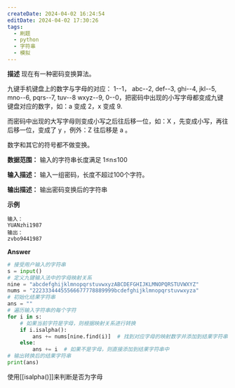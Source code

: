 ```yaml
---
createDate: 2024-04-02 16:24:54
editDate: 2024-04-02 17:30:26
tags:
  - 刷题
  - python
  - 字符串
  - 模拟
---
```

**描述**
现在有一种密码变换算法。

九键手机键盘上的数字与字母的对应： 1--1， abc--2, def--3, ghi--4, jkl--5, mno--6, pqrs--7, tuv--8 wxyz--9, 0--0，把密码中出现的小写字母都变成九键键盘对应的数字，如：a 变成 2，x 变成 9.

而密码中出现的大写字母则变成小写之后往后移一位，如：X ，先变成小写，再往后移一位，变成了 y ，例外：Z 往后移是 a 。

数字和其它的符号都不做变换。

**数据范围：**  输入的字符串长度满足 1≤n≤100 

**输入描述：**
输入一组密码，长度不超过100个字符。

**输出描述：**
输出密码变换后的字符串

**示例**
```
输入：
YUANzhi1987
输出：
zvbo9441987
```

**Answer**
```python
# 接受用户输入的字符串
s = input()
# 定义九键输入法中的字母映射关系
nine = "abcdefghijklmnopqrstuvwxyzABCDEFGHIJKLMNOPQRSTUVWXYZ"
nums = "22233344455566677778889999bcdefghijklmnopqrstuvwxyza"
# 初始化结果字符串
ans = ""
# 遍历输入字符串的每个字符
for i in s:
    # 如果当前字符是字母，则根据映射关系进行转换
    if i.isalpha():
        ans += nums[nine.find(i)]  # 找到对应字母的映射数字并添加到结果字符串中
    else:
        ans += i  # 如果不是字母，则直接添加到结果字符串中
# 输出转换后的结果字符串
print(ans)

```
使用[[isalpha()]]来判断是否为字母